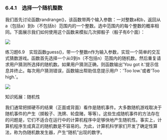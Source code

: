    

### 6.4.1　选择一个随机整数

我们首先讨论函数randrange()，该函数带两个输入参数：一对整数a和b，返回从a（包括a）到b（不包括b）范围内的一个整数。选中范围内的每个整数的概率相同。下面展示我们如何使用这个函数来模拟几次掷骰子（骰子有6个面）：

![](0-Assets/Epubook/程序员编程语言经典合集（计算机科学丛书5册套装），javapython编程语言含经典教材龙书《编译原理》%20(Bruce%20Eckel%20%20Alfred%20V.%20Aho%20%20Monica%20S.%20Lam%20etc.)%20(Z-Library)/images/image08614.jpeg)

练习题6.9　实现函数guess()，带一个整数n作为输入参数，实现一个简单的交互式猜数游戏。函数首先选择一个从0到n（不包括n）范围内的随机数。然后重复请求用户猜测所选择的随机数。如果用户猜测正确，则函数输出'You got it.'提示信息并终止。每次用户猜测错误，函数输出帮助信息提示用户：'Too low.'或者'Too high.'。

![](0-Assets/Epubook/程序员编程语言经典合集（计算机科学丛书5册套装），javapython编程语言含经典教材龙书《编译原理》%20(Bruce%20Eckel%20%20Alfred%20V.%20Aho%20%20Monica%20S.%20Lam%20etc.)%20(Z-Library)/images/image08615.jpeg)

知识拓展：随机性

我们通常把掷硬币的结果（正面或背面）看作是随机事件。大多数随机游戏取决于随机事件的产生（掷骰子、洗牌、轮盘赌，等等）。这些生成随机事件的方法存在的问题是，它们不适合在运行中的计算机程序中足够快地产生随机性。事实上，计算机程序生成真正的随机数是不容易的。为此，计算机科学家们开发了确定性算法，称为伪随机数发生器，产生“随机”出现的数字。